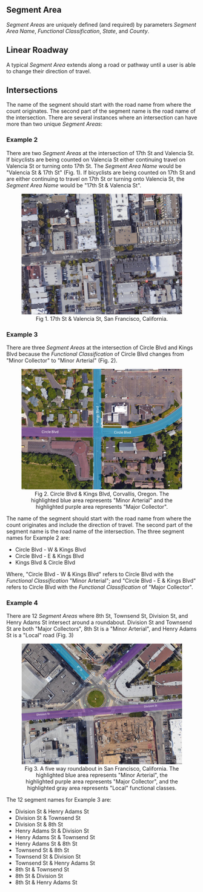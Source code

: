 ## Segment Area

_Segment Areas_ are uniquely defined (and required) by parameters _Segment Area Name_, _Functional Classification_, _State_, and _County_.

## Linear Roadway
A typical _Segment Area_ extends along a road or pathway until a user is able to change their direction of travel.


## Intersections
The name of the segment should start with the road name from where the count originates. The second part of the segment name is the road name of the intersection. There are several instances where an intersection can have more than two unique _Segment Areas_:

### Example 2
There are two _Segment Areas_ at the intersection of 17th St and Valencia St. If bicyclists are being counted on Valencia St either continuing travel on Valencia St or turning onto 17th St. The _Segment Area Name_ would be "Valencia St & 17th St" (Fig. 1). If bicyclists are being counted on 17th St and are either continuing to travel on 17th St or turning onto Valencia St, the _Segment Area Name_ would be "17th St & Valencia St".

<figure align = "center">
<img src="images/17thSt&ValenciaSt_fig1.png" width="500">
<figcaption>Fig 1. 17th St & Valencia St, San Francisco, California.</figcaption>
</figure>  

### Example 3
There are three _Segment Areas_ at the intersection of Circle Blvd and Kings Blvd because the _Functional Classification_ of Circle Blvd changes from "Minor Collector" to "Minor Arterial" (Fig. 2).

<figure align="center">
<img src="images/CircleBlvd&KingsBlvd_fig2.png" width="500">
<figcaption>Fig 2. Circle Blvd & Kings Blvd, Corvallis, Oregon. The highlighted blue area represents "Minor Arterial" and the highlighted purple area represents "Major Collector".</figcaption>
</figure>

The name of the segment should start with the road name from where the count originates and include the direction of travel. The second part of the segment name is the road name of the intersection. The three segment names for Example 2 are:
- Circle Blvd - W & Kings Blvd
- Circle Blvd - E & Kings Blvd
- Kings Blvd & Circle Blvd

Where, "Circle Blvd - W & Kings Blvd" refers to Circle Blvd with the _Functional Classification_ "Minor Arterial"; and "Circle Blvd - E & Kings Blvd" refers to Circle Blvd with the _Functional Classification_ of "Major Collector".

### Example 4
There are 12 _Segment Areas_ where 8th St, Townsend St, Division St, and Henry Adams St intersect around a roundabout. Division St and Townsend St are both "Major Collectors", 8th St is a "Minor Arterial", and Henry Adams St is a "Local" road (Fig. 3)

<figure align="center">
<img src="images/8thSt&TownsendSt_fig3.png" width="500">
<figcaption>Fig 3. A five way roundabout in San Francisco, California. The highlighted blue area represents "Minor Arterial", the highlighted purple area represents "Major Collector", and the highlighted gray area represents "Local" functional classes.</figcaption>
</figure>

The 12 segment names for Example 3 are:
- Division St & Henry Adams St
- Division St & Townsend St
- Division St & 8th St
- Henry Adams St & Division St
- Henry Adams St & Townsend St
- Henry Adams St & 8th St
- Townsend St & 8th St
- Townsend St & Division St
- Townsend St & Henry Adams St
- 8th St & Townsend St
- 8th St & Division St
- 8th St & Henry Adams St
